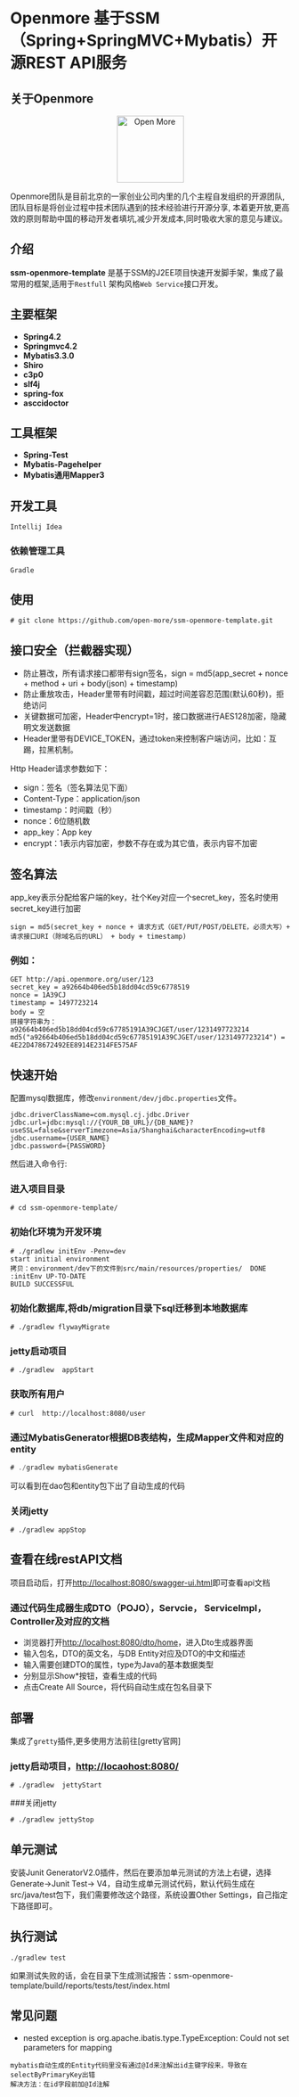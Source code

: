 Openmore 基于SSM（Spring+SpringMVC+Mybatis）开源REST API服务
===============================
关于Openmore
------------
<p align="center">
    <a href="https://github.com/open-more" target="_blank">
        <img src="https://avatars0.githubusercontent.com/u/27731838?v=3&s=460" width="120" alt="Open More" />
    </a>
</p>
Openmore团队是目前北京的一家创业公司内里的几个主程自发组织的开源团队, 团队目标是将创业过程中技术团队遇到的技术经验进行开源分享, 本着更开放,更高效的原则帮助中国的移动开发者填坑,减少开发成本,同时吸收大家的意见与建议。

## 介绍
**ssm-openmore-template** 是基于SSM的J2EE项目快速开发脚手架，集成了最常用的框架,适用于`Restfull` 架构风格`Web Service`接口开发。

## 主要框架
* **Spring4.2**
* **Springmvc4.2**
* **Mybatis3.3.0**
* **Shiro**
* **c3p0**
* **slf4j**
* **spring-fox**
* **asccidoctor**

## 工具框架
* **Spring-Test** 
* **Mybatis-Pagehelper** 
* **Mybatis通用Mapper3** 

## 开发工具
`Intellij Idea`
### 依赖管理工具
`Gradle`

## 使用
``` shell
# git clone https://github.com/open-more/ssm-openmore-template.git
```

## 接口安全（拦截器实现）
* 防止篡改，所有请求接口都带有sign签名，sign = md5(app_secret + nonce + method + uri + body(json) + timestamp)
* 防止重放攻击，Header里带有时间戳，超过时间差容忍范围(默认60秒)，拒绝访问
* 关键数据可加密，Header中encrypt=1时，接口数据进行AES128加密，隐藏明文发送数据
* Header里带有DEVICE_TOKEN，通过token来控制客户端访问，比如：互踢，拉黑机制。

Http Header请求参数如下：
* sign：签名（签名算法见下面）
* Content-Type：application/json
* timestamp：时间戳（秒）
* nonce：6位随机数
* app_key：App key
* encrypt：1表示内容加密，参数不存在或为其它值，表示内容不加密

## 签名算法
app_key表示分配给客户端的key，社个Key对应一个secret_key，签名时使用secret_key进行加密
```
sign = md5(secret_key + nonce + 请求方式（GET/PUT/POST/DELETE，必须大写）+ 请求接口URI（除域名后的URL） + body + timestamp)
```
### 例如：
```
GET http://api.openmore.org/user/123
secret_key = a92664b406ed5b18dd04cd59c6778519
nonce = 1A39CJ
timestamp = 1497723214
body = 空
拼接字符串为：a92664b406ed5b18dd04cd59c67785191A39CJGET/user/1231497723214
md5("a92664b406ed5b18dd04cd59c67785191A39CJGET/user/1231497723214") = 4E22D478672492EE8914E2314FE575AF 
```

## 快速开始
配置mysql数据库，修改`environment/dev/jdbc.properties`文件。
```
jdbc.driverClassName=com.mysql.cj.jdbc.Driver
jdbc.url=jdbc:mysql://{YOUR_DB_URL}/{DB_NAME}?useSSL=false&serverTimezone=Asia/Shanghai&characterEncoding=utf8
jdbc.username={USER_NAME}
jdbc.password={PASSWORD}
```
然后进入命令行:

### 进入项目目录
```shell
# cd ssm-openmore-template/
```
### 初始化环境为开发环境
```shell
# ./gradlew initEnv -Penv=dev
start initial environment
拷贝：environment/dev下的文件到src/main/resources/properties/  DONE
:initEnv UP-TO-DATE
BUILD SUCCESSFUL
```

### 初始化数据库,将db/migration目录下sql迁移到本地数据库
```shell
# ./gradlew flywayMigrate
```

### jetty启动项目
```shell
# ./gradlew  appStart
```

### 获取所有用户
```shell
# curl  http://localhost:8080/user
```


### 通过MybatisGenerator根据DB表结构，生成Mapper文件和对应的entity
```java
# ./gradlew mybatisGenerate
```
可以看到在dao包和entity包下出了自动生成的代码

### 关闭jetty
```shell
# ./gradlew appStop
```

## 查看在线restAPI文档
项目启动后，打开[http://localhost:8080/swagger-ui.html](http://localhost:8080/swagger-ui.html)即可查看api文档


### 通过代码生成器生成DTO（POJO），Servcie， ServiceImpl，Controller及对应的文档
 * 浏览器打开[http://localhost:8080/dto/home](http://localhost:8080/dto/home)，进入Dto生成器界面
 * 输入包名，DTO的英文名，与DB Entity对应及DTO的中文和描述
 * 输入需要创建DTO的属性，type为Java的基本数据类型
 * 分别显示Show*按钮，查看生成的代码
 * 点击Create All Source，将代码自动生成在包名目录下

## 部署
集成了`gretty`插件,更多使用方法前往[gretty官网]
### jetty启动项目，[http://locaohost:8080/](http://locaohost:8080/)
```shell
# ./gradlew  jettyStart
```
###关闭jetty
```shell
# ./gradlew jettyStop
```

## 单元测试
安装Junit GeneratorV2.0插件，然后在要添加单元测试的方法上右键，选择Generate->Junit Test-> V4，自动生成单元测试代码，默认代码生成在src/java/test包下，我们需要修改这个路径，系统设置Other Settings，自己指定下路径即可。

## 执行测试
```
./gradlew test
```
如果测试失败的话，会在目录下生成测试报告：ssm-openmore-template/build/reports/tests/test/index.html

## 常见问题
* nested exception is org.apache.ibatis.type.TypeException: Could not set parameters for mapping
```
mybatis自动生成的Entity代码里没有通过@Id来注解出id主键字段来，导致在selectByPrimaryKey出错
解决方法：在id字段前加@Id注解
```

